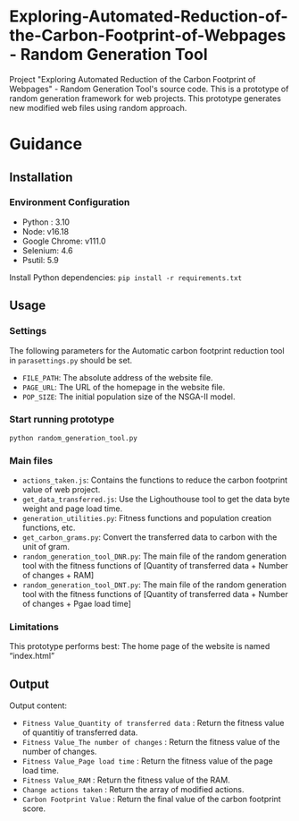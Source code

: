 # Exploring-Automated-Reduction-of-the-Carbon-Footprint-of-Webpages - Random Generation Tool
Project "Exploring Automated Reduction of the Carbon Footprint of Webpages" - Random Generation Tool's source code.
This is a prototype of random generation framework for web projects. This prototype generates new modified web files using random approach.

# Guidance
## Installation
### Environment Configuration

* Python : 3.10
* Node: v16.18
* Google Chrome: v111.0
* Selenium: 4.6
* Psutil: 5.9

Install Python dependencies:
`pip install -r requirements.txt `

## Usage
### Settings
The following parameters for the Automatic carbon footprint reduction tool in `parasettings.py` should be set.
* `FILE_PATH`: The absolute address of the website file.
* `PAGE_URL`: The URL of the homepage in the website file.
* `POP_SIZE`: The initial population size of the NSGA-II model.

### Start running prototype
`python random_generation_tool.py`

### Main files
* `actions_taken.js`: Contains the functions to reduce the carbon footprint value of web project.
* `get_data_transferred.js`: Use the Lighouthouse tool to get the data byte weight and page load time.
* `generation_utilities.py`: Fitness functions and population creation functions, etc.
* `get_carbon_grams.py`: Convert the transferred data to carbon with the unit of gram.
* `random_generation_tool_DNR.py`: The main file of the random generation tool with the fitness functions of [Quantity of transferred data + Number of changes + RAM]
* `random_generation_tool_DNT.py`: The main file of the random generation tool with the fitness functions of [Quantity of transferred data + Number of changes + Pgae load time]


### Limitations
This prototype performs best:
The home page of the website is named “index.html”

## Output
Output content:
* `Fitness Value_Quantity of transferred data` : Return the fitness value of quantitiy of transferred data.
* `Fitness Value_The number of changes` : Return the fitness value of the number of changes.
* `Fitness Value_Page load time` : Return the fitness value of the page load time.
* `Fitness Value_RAM` : Return the fitness value of the RAM.
* `Change actions taken` : Return the array of modified actions.
* `Carbon Footprint Value` : Return the final value of the carbon footprint score.

